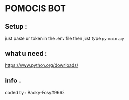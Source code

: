 # POMOCIS BOT

## Setup :
just paste ur token in the .env file 
then just type ```py main.py```

## what u need : 
https://www.python.org/downloads/

## info :
coded by : Backy-Fosy#9663
